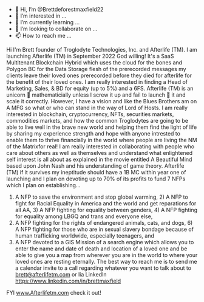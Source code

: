 - 👋 Hi, I’m @Brettdeforestmaxfield22
- 👀 I’m interested in ...
- 🌱 I’m currently learning ...
- 💞️ I’m looking to collaborate on ...
- 📫 How to reach me ...

<!---
Brettdeforestmaxfield22/Brettdeforestmaxfield22 is a ✨ special ✨ repository because its `README.md` (this file) appears on your GitHub profile.
You can click the Preview link to take a look at your changes.
--->
Hi I'm Brett founder of Troglodyte Technologies, Inc. and Afterlife (TM). 
I am launching Afterlife (TM) in September 2022 God willing! It's a SaaS Multitenant Blockchain Hybrid which uses the cloud for the bones and Polygon BC for the Data Storage flesh of the prerecorded messages my clients leave their loved ones prerecorded before they died for afterlife for the benefit of their loved ones. 
I am really interested in finding a Head of Marketing, Sales, & BD for equity (up to 5%) and a 6FS. Afterlife (TM) is an unicorn 🦄 mathematicially unless I screw it up and fail to launch 🚀 it and scale it correctly. However, I have a vision and like the Blues Brothers am on A MFG so what or who can stand in the way of Lord of Hosts.
I am really interested in blockchain, cryptocurrency, NFTs, securities markets, commodities markets, and how the common Troglodytes are going to be able to live well in the brave new world and helping them find the light of life by sharing my experience strength and hope with anyone intrested to enable them to thrive financially in the world where people are living the NM of the Matrixfor real!
I am really interested in collaborating with people who care about others as well as themselves and understand what enlightened self interest is all about as explained in the movie entitled A Beautiful Mind based upon John Nash and his understanding of game theory.
Afterlife (TM) if it survives my ineptitude should have a 1B MC within year one of launching and I plan on devoting up to 70% of its profits to fund 7 NFPs which I plan on establishing...
1) A NFP to save the environment and stop global warming, 2) A NFP to fight for Racial Equality in America and the world and get reparations for all AA, 3) A NFP fighting for equality between genders, 4) A NFP fighting for equality among LBGQ and trans and everyone else,
5) A NFP fighting for the rights of endangered animals, cats, and dogs, 6) A NFP fighting for those who are in sexual slavery bondage because of human trafficking worldwide, especially teenagers, and
7) A NFP devoted to a GIS Mission of a search engine which allows you to enter the name and date of death and location of a loved one and be able to give you a map from wherever you are in the world to where your loved ones are resting eternally. 
The best way to reach me is to send me a calendar invite to a call regarding whatever you want to talk about to brett@afterlifetm.com or lia LinkedIn https://www.linkedin.com/in/brettmaxfield

FYI www.Afterlifetm.com check it out! 
